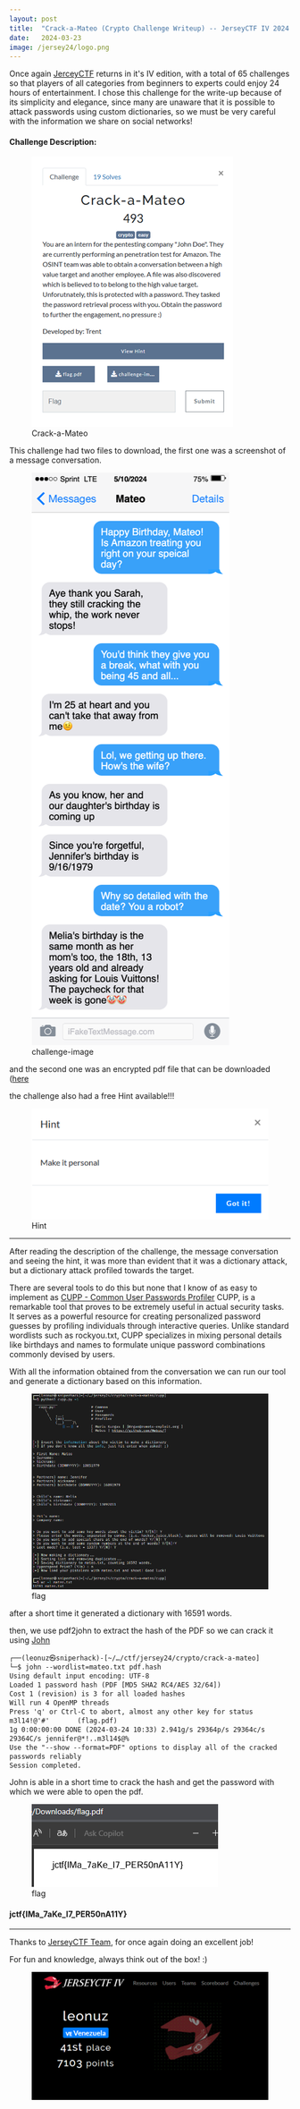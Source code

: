 ```yaml
---
layout: post
title:  "Crack-a-Mateo (Crypto Challenge Writeup) -- JerseyCTF IV 2024 "
date:   2024-03-23
image: /jersey24/logo.png
---
```

<p class="intro"><span class="dropcap">O</span>nce again <a href="https://www.jerseyctf.com/">JerceyCTF</a> returns in it's IV edition, with a total of 65 challenges so that players of all categories from beginners to experts could enjoy 24 hours of entertainment. I chose this challenge for the write-up because of its simplicity and elegance, since many are unaware that it is possible to attack passwords using custom dictionaries, so we must be very careful with the information we share on social networks!</p>


#### Challenge Description: 

<figure>
        <img src="/assets/img/jersey24/chall.png" alt="" />
        <figcaption>Crack-a-Mateo</figcaption>
</figure>

This challenge had two files to download, the first one was a screenshot of a message conversation.

<figure>
        <img src="/assets/img/jersey24/challenge-image.png" alt="" />
        <figcaption>challenge-image</figcaption>
</figure>

and the second one was an encrypted pdf file that can be downloaded ([here](https://github.com/leonuz/CTFs/raw/main/stuff/flag.pdf) 

the challenge also had a free Hint available!!!

<figure>
        <img src="/assets/img/jersey24/hint.png" alt="" />
        <figcaption>Hint</figcaption>
</figure>

---

After reading the description of the challenge, the message conversation and seeing the hint, it was more than evident that it was a dictionary attack, but a dictionary attack profiled towards the target. 

There are several tools to do this but none that I know of as easy to implement as [CUPP - Common User Passwords Profiler](https://github.com/Mebus/cupp)
CUPP, is a remarkable tool that proves to be extremely useful in actual security tasks. It serves as a powerful resource for creating personalized password guesses by profiling individuals through interactive queries. Unlike standard wordlists such as rockyou.txt, CUPP specializes in mixing personal details like birthdays and names to formulate unique password combinations commonly devised by users.

With all the information obtained from the conversation we can run our tool and generate a dictionary based on this information.

<figure>
        <img src="/assets/img/jersey24/cupp.png" alt="" />
        <figcaption>flag</figcaption>
</figure>

after a short time it generated a dictionary with 16591 words.

then, we use pdf2john to extract the hash of the PDF so we can crack it using [John](https://www.openwall.com/john/)

```
┌──(leonuz㉿sniperhack)-[~/…/ctf/jersey24/crypto/crack-a-mateo]
└─$ john --wordlist=mateo.txt pdf.hash
Using default input encoding: UTF-8
Loaded 1 password hash (PDF [MD5 SHA2 RC4/AES 32/64])
Cost 1 (revision) is 3 for all loaded hashes
Will run 4 OpenMP threads
Press 'q' or Ctrl-C to abort, almost any other key for status
m3l14!@'#'       (flag.pdf)
1g 0:00:00:00 DONE (2024-03-24 10:33) 2.941g/s 29364p/s 29364c/s 29364C/s jennifer@*!..m3l14$@%
Use the "--show --format=PDF" options to display all of the cracked passwords reliably
Session completed.
```

John is able in a short time to crack the hash and get the password with which we were able to open the pdf.

<figure>
        <img src="/assets/img/jersey24/flag.png" alt="" />
        <figcaption>flag</figcaption>
</figure>


#### jctf{IMa_7aKe_I7_PER50nA11Y}


- - -
Thanks to [JerseyCTF Team](https://www.jerseyctf.com), for once again doing an excellent job! 


For fun and knowledge, always think out of the box! :)

<figure>
        <img src="/assets/img/jersey24/score.png" alt="" />
</figure>